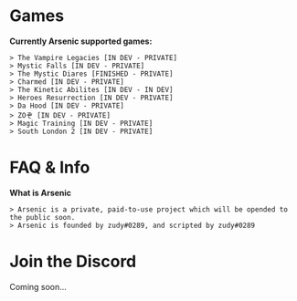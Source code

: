 # Games

**Currently Arsenic supported games:**

    > The Vampire Legacies [IN DEV - PRIVATE]
    > Mystic Falls [IN DEV - PRIVATE]
    > The Mystic Diares [FINISHED - PRIVATE]
    > Charmed [IN DEV - PRIVATE]
    > The Kinetic Abilites [IN DEV - IN DEV]
    > Heroes Resurrection [IN DEV - PRIVATE]
    > Da Hood [IN DEV - PRIVATE]
    > ZOぞ [IN DEV - PRIVATE]
    > Magic Training [IN DEV - PRIVATE]
    > South London 2 [IN DEV - PRIVATE]
    
# FAQ & Info

**What is Arsenic**

    > Arsenic is a private, paid-to-use project which will be opended to the public soon.
    > Arsenic is founded by zudy#0289, and scripted by zudy#0289
    
# Join the Discord

Coming soon...
